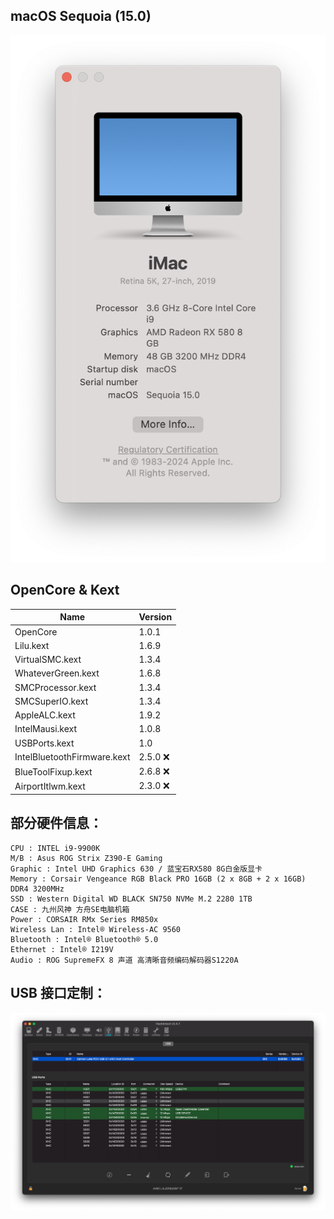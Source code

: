## macOS Sequoia (15.0)

![about](assets/about_15.0.png)

## OpenCore & Kext

 | Name | Version |
 | ------ |---------|
 | OpenCore | 1.0.1   |
 | Lilu.kext | 1.6.9   |
 | VirtualSMC.kext | 1.3.4   |
 | WhateverGreen.kext | 1.6.8   |
 | SMCProcessor.kext | 1.3.4   | 
 | SMCSuperIO.kext | 1.3.4   | 
 | AppleALC.kext | 1.9.2   |
 | IntelMausi.kext | 1.0.8   | 
 | USBPorts.kext | 1.0     | 
 | IntelBluetoothFirmware.kext | 2.5.0 ❌ |
 | BlueToolFixup.kext | 2.6.8 ❌  |
 | AirportItlwm.kext | 2.3.0 ❌  | 


## 部分硬件信息：

```properties
CPU : INTEL i9-9900K
M/B : Asus ROG Strix Z390-E Gaming
Graphic : Intel UHD Graphics 630 / 蓝宝石RX580 8G白金版显卡
Memory : Corsair Vengeance RGB Black PRO 16GB (2 x 8GB + 2 x 16GB) DDR4 3200MHz
SSD : Western Digital WD BLACK SN750 NVMe M.2 2280 1TB
CASE : 九州风神 方舟SE电脑机箱
Power : CORSAIR RMx Series RM850x
Wireless Lan : Intel® Wireless-AC 9560
Bluetooth : Intel® Bluetooth® 5.0
Ethernet : Intel® I219V
Audio : ROG SupremeFX 8 声道 高清晰音频编码解码器S1220A
```

## USB 接口定制：

![usb](assets/usb.png)


